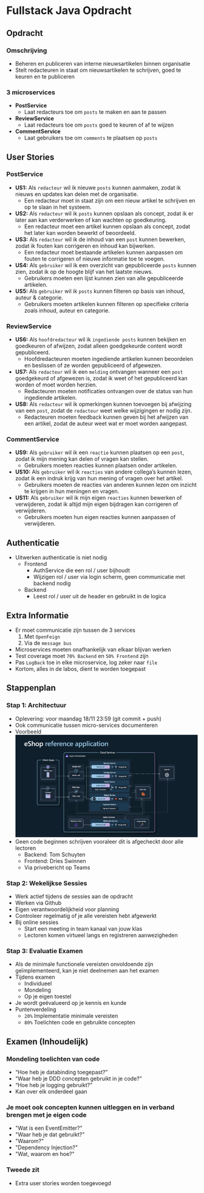 # Fullstack Java Opdracht

## Opdracht

### Omschrijving
* Beheren en publiceren van interne nieuwsartikelen binnen organisatie
* Stelt redacteuren in staat om nieuwsartikelen te schrijven, goed te keuren en te publiceren

### 3 microservices
* **PostService**
     * Laat redacteurs toe om ``posts`` te maken en aan te passen
* **ReviewService**
     * Laat redacteurs toe om ``posts`` goed te keuren of af te wijzen
* **CommentService**
     * Laat gebruikers toe om ``comments`` te plaatsen op ``posts``

## User Stories

### PostService

* **US1:** Als ``redacteur`` wil ik nieuwe ``posts`` kunnen aanmaken, zodat ik nieuws en updates kan delen met de organisatie.
  * Een redacteur moet in staat zijn om een nieuw artikel te schrijven en op te slaan in het systeem.
* **US2:** Als ``redacteur`` wil ik ``posts`` kunnen opslaan als concept, zodat ik er later aan kan verderwerken of kan wachten op goedkeuring.
  * Een redacteur moet een artikel kunnen opslaan als concept, zodat het later kan worden bewerkt of beoordeeld.
* **US3:** Als ``redacteur`` wil ik de inhoud van een ``post`` kunnen bewerken, zodat ik fouten kan corrigeren en inhoud kan bijwerken.
  * Een redacteur moet bestaande artikelen kunnen aanpassen om fouten te corrigeren of nieuwe informatie toe te voegen.
* **US4:** Als ``gebruiker`` wil ik een overzicht van gepubliceerde ``posts`` kunnen zien, zodat ik op de hoogte blijf van het laatste nieuws.
  * Gebruikers moeten een lijst kunnen zien van alle gepubliceerde artikelen.
* **US5:** Als ``gebruiker`` wil ik ``posts`` kunnen filteren op basis van inhoud, auteur & categorie.
  * Gebruikers moeten artikelen kunnen filteren op specifieke criteria zoals inhoud, auteur en categorie.

### ReviewService

* **US6:** Als ``hoofdredacteur`` wil ik ``ingediende posts`` kunnen bekijken en goedkeuren of afwijzen, zodat alleen goedgekeurde content wordt gepubliceerd.
  * Hoofdredacteuren moeten ingediende artikelen kunnen beoordelen en beslissen of ze worden gepubliceerd of afgewezen.
* **US7:** Als ``redacteur`` wil ik een ``melding`` ontvangen wanneer een ``post`` goedgekeurd of afgewezen is, zodat ik weet of het gepubliceerd kan worden of moet worden herzien.
  * Redacteuren moeten notificaties ontvangen over de status van hun ingediende artikelen.
* **US8:** Als ``redacteur`` wil ik opmerkingen kunnen toevoegen bij afwijzing van een ``post``, zodat de ``redacteur`` weet welke wijzigingen er nodig zijn.
  * Redacteuren moeten feedback kunnen geven bij het afwijzen van een artikel, zodat de auteur weet wat er moet worden aangepast.

### CommentService

* **US9:** Als ``gebruiker`` wil ik een ``reactie`` kunnen plaatsen op een ``post``, zodat ik mijn mening kan delen of vragen kan stellen.
  * Gebruikers moeten reacties kunnen plaatsen onder artikelen.
* **US10:** Als ``gebruiker`` wil ik ``reacties`` van andere collega’s kunnen lezen, zodat ik een indruk krijg van hun mening of vragen over het artikel.
  * Gebruikers moeten de reacties van anderen kunnen lezen om inzicht te krijgen in hun meningen en vragen.
* **US11:** Als ``gebruiker`` wil ik mijn eigen ``reacties`` kunnen bewerken of verwijderen, zodat ik altijd mijn eigen bijdragen kan corrigeren of verwijderen.
  * Gebruikers moeten hun eigen reacties kunnen aanpassen of verwijderen.

## Authenticatie

* Uitwerken authenticatie is niet nodig
  * Frontend
    * AuthService die een rol / user bijhoudt
    * Wijzigen rol / user via login scherm, geen communicatie met backend nodig 
  * Backend
    * Leest rol / user uit de header en gebruikt in de logica

## Extra Informatie

* Er moet communicatie zijn tussen de 3 services
  1. Met ``OpenFeign``
  2. Via de ``message bus``
* Microservices moeten onafhankelijk van elkaar blijvan werken
* Test coverage moet ``70% Backend`` en ``50% Frontend`` zijn
* Pas ``LogBack`` toe in elke microservice, log zeker naar ``file``
* Kortom, alles in de labos, dient te worden toegepast

## Stappenplan

### Stap 1: Architectuur
* Oplevering: voor maandag 18/11 23:59 (git commit + push)
* Ook communicatie tussen micro-services documenteren
* Voorbeeld
  ![Voorbeeld](image.png)
* Geen code beginnen schrijven vooraleer dit is afgecheckt door alle lectoren
  * Backend: Tom Schuyten
  * Frontend: Dries Swinnen
  * Via privebericht op Teams

### Stap 2: Wekelijkse Sessies
* Werk actief tijdens de sessies aan de opdracht
* Werken via Github
* Eigen verantwoordelijkheid voor planning
* Controleer regelmatig of je alle vereisten hebt afgewerkt
* Bij online sessies
  * Start een meeting in team kanaal van jouw klas
  * Lectoren komen virtueel langs en registreren aanwezigheden

### Stap 3: Evaluatie Examen
* Als de minimale functionele vereisten onvoldoende zijn geïmplementeerd, kan je niet deelnemen aan het examen
* Tijdens examen
  * Individueel
  * Mondeling
  * Op je eigen toestel
* Je wordt geëvalueerd op je kennis en kunde
* Puntenverdeling
  * ``20%`` Implementatie minimale vereisten
  * ``80%`` Toelichten code en gebruikte concepten

## Examen (Inhoudelijk)

### Mondeling toelichten van code
* “Hoe heb je databinding toegepast?” 
* “Waar heb je DDD concepten gebruikt in je code?” 
* “Hoe heb je logging gebruikt?”
* Kan over elk onderdeel gaan

### Je moet ook concepten kunnen uitleggen en in verband brengen met je eigen code
* "Wat is een EventEmitter?"
* "Waar heb je dat gebruikt?"
* "Waarom?"
* "Dependency Injection?"
* "Wat, waarom en hoe?"

### Tweede zit
* Extra user stories worden toegevoegd